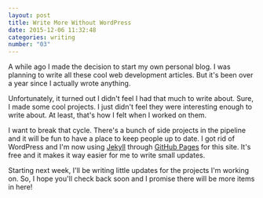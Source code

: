 ```yaml
---
layout: post
title: Write More Without WordPress
date: 2015-12-06 11:32:48
categories: writing
number: "03"
---
```


A while ago I made the decision to start my own personal blog. I was planning to write all these cool web development articles. But it's been over a year since I actually wrote anything.

Unfortunately, it turned out I didn't feel I had that much to write about. Sure, I made some cool projects. I just didn't feel they were interesting enough to write about. At least, that's how I felt when I worked on them.

I want to break that cycle. There's a bunch of side projects in the pipeline and it will be fun to have a place to keep people up to date. I got rid of WordPress and I'm now using [Jekyll](https://jekyllrb.com/) through [GitHub Pages](https://pages.github.com/) for this site. It's free and it makes it way easier for me to write small updates.

Starting next week, I'll be writing little updates for the projects I'm working on. So, I hope you'll check back soon and I promise there will be more items in here!